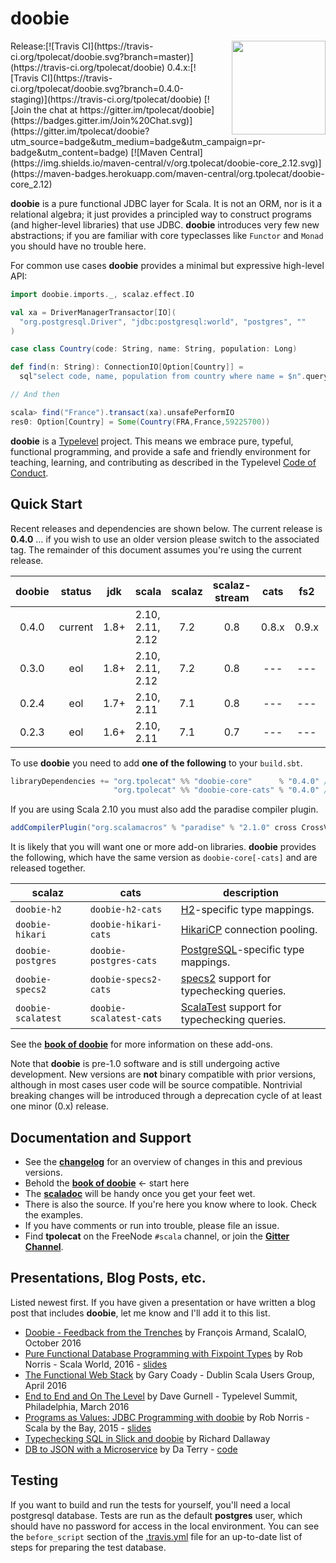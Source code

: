 # doobie

<img align="right" src="https://cdn.rawgit.com/tpolecat/doobie/series/0.3.x/doobie_logo.svg" height="150px" style="padding-left: 20px"/>
Release:[![Travis CI](https://travis-ci.org/tpolecat/doobie.svg?branch=master)](https://travis-ci.org/tpolecat/doobie)
0.4.x:[![Travis CI](https://travis-ci.org/tpolecat/doobie.svg?branch=0.4.0-staging)](https://travis-ci.org/tpolecat/doobie)
[![Join the chat at https://gitter.im/tpolecat/doobie](https://badges.gitter.im/Join%20Chat.svg)](https://gitter.im/tpolecat/doobie?utm_source=badge&utm_medium=badge&utm_campaign=pr-badge&utm_content=badge)
[![Maven Central](https://img.shields.io/maven-central/v/org.tpolecat/doobie-core_2.12.svg)](https://maven-badges.herokuapp.com/maven-central/org.tpolecat/doobie-core_2.12)

**doobie** is a pure functional JDBC layer for Scala. It is not an ORM, nor is it a relational algebra; it just provides a principled way to construct programs (and higher-level libraries) that use JDBC. **doobie** introduces very few new abstractions; if you are familiar with core typeclasses like `Functor` and `Monad` you should have no trouble here.

For common use cases **doobie** provides a minimal but expressive high-level API:

```scala
import doobie.imports._, scalaz.effect.IO

val xa = DriverManagerTransactor[IO](
  "org.postgresql.Driver", "jdbc:postgresql:world", "postgres", ""
)

case class Country(code: String, name: String, population: Long)

def find(n: String): ConnectionIO[Option[Country]] =
  sql"select code, name, population from country where name = $n".query[Country].option

// And then

scala> find("France").transact(xa).unsafePerformIO
res0: Option[Country] = Some(Country(FRA,France,59225700))
```

**doobie** is a [Typelevel](http://typelevel.org/) project. This means we embrace pure, typeful, functional programming, and provide a safe and friendly environment for teaching, learning, and contributing as described in the Typelevel [Code of Conduct](http://typelevel.org/conduct.html).

## Quick Start

Recent releases and dependencies are shown below. The current release is **0.4.0** … if you wish to use an older version please switch to the associated tag. The remainder of this document assumes you're using the current release.

| doobie | status  |  jdk | scala            | scalaz | scalaz-stream | cats   | fs2   | shapeless |
|:------:|:-------:|:----:|------------------|:------:|:-------------:|:------:|:-----:|:---------:|
|  0.4.0 | current | 1.8+ | 2.10, 2.11, 2.12 |   7.2  |      0.8      | 0.8.x  | 0.9.x |    2.3    |
|  0.3.0 | eol     | 1.8+ | 2.10, 2.11, 2.12 |   7.2  |      0.8      | ---    | ---   |    2.3    |
|  0.2.4 | eol     | 1.7+ | 2.10, 2.11       |   7.1  |      0.8      | ---    | ---   |    2.2    |
|  0.2.3 | eol     | 1.6+ | 2.10, 2.11       |   7.1  |      0.7      | ---    | ---   |    2.2    |

To use **doobie** you need to add **one of the following** to your `build.sbt`.

```scala
libraryDependencies += "org.tpolecat" %% "doobie-core"      % "0.4.0" // scalaz + scalaz-stream
                       "org.tpolecat" %% "doobie-core-cats" % "0.4.0" // cats   + fs2
```

If you are using Scala 2.10 you must also add the paradise compiler plugin.

```scala
addCompilerPlugin("org.scalamacros" % "paradise" % "2.1.0" cross CrossVersion.full)
```

It is likely that you will want one or more add-on libraries. **doobie** provides the following, which have the same version as `doobie-core[-cats]` and are released together.

|  scalaz            |  cats                   | description
|--------------------|-------------------------|-----------------
| `doobie-h2`        | `doobie-h2-cats`        | [H2](http://www.h2database.com/html/main.html)-specific type mappings.
| `doobie-hikari`    | `doobie-hikari-cats`    | [HikariCP](https://github.com/brettwooldridge/HikariCP) connection pooling.
| `doobie-postgres`  | `doobie-postgres-cats`  | [PostgreSQL](http://postgresql.org)-specific type mappings.
| `doobie-specs2`    | `doobie-specs2-cats`    | [specs2](http://etorreborre.github.io/specs2/) support for typechecking queries.
| `doobie-scalatest` | `doobie-scalatest-cats` | [ScalaTest](http://www.scalatest.org/) support for typechecking queries.

See the [**book of doobie**](http://tpolecat.github.io/doobie-0.4.0/00-index.html) for more information on these add-ons.

Note that **doobie** is pre-1.0 software and is still undergoing active development. New versions are **not** binary compatible with prior versions, although in most cases user code will be source compatible. Nontrivial breaking changes will be introduced through a deprecation cycle of at least one minor (0.x) release.

## Documentation and Support

- See the [**changelog**](https://github.com/tpolecat/doobie/blob/series/0.4.x/CHANGELOG.md#0.4.0) for an overview of changes in this and previous versions.
- Behold the [**book of doobie**](http://tpolecat.github.io/doobie-0.4.0/00-index.html) ← start here
- The [**scaladoc**](http://tpolecat.github.io/doc/doobie/0.4.0/api/index.html) will be handy once you get your feet wet.
- There is also the source. If you're here you know where to look. Check the examples.
- If you have comments or run into trouble, please file an issue.
- Find **tpolecat** on the FreeNode `#scala` channel, or join the [**Gitter Channel**](https://gitter.im/tpolecat/doobie).

## Presentations, Blog Posts, etc.

Listed newest first. If you have given a presentation or have written a blog post that includes **doobie**, let me know and I'll add it to this list.

- [Doobie - Feedback from the Trenches](http://fr.slideshare.net/normation/doobie-feedbacks-from-the-trenches-scalaio-2016) by François Armand, ScalaIO, October 2016
- [Pure Functional Database Programming with Fixpoint Types](https://www.youtube.com/watch?v=7xSfLPD6tiQ) by Rob Norris - Scala World, 2016 - [slides](http://tpolecat.github.io/presentations/sw2016/slides.html#1)
- [The Functional Web Stack](https://t.co/rYH42gs2AU) by Gary Coady - Dublin Scala Users Group, April 2016
- [End to End and On The Level](https://www.youtube.com/watch?v=lMW_yMkxX4Q&list=PL_5uJkfWNxdkQd7FbN1whrTOsJPMgHgLg&index=2) by Dave Gurnell - Typelevel Summit, Philadelphia, March 2016
- [Programs as Values: JDBC Programming with doobie](https://www.youtube.com/watch?v=M5MF6M7FHPo) by Rob Norris - Scala by the Bay, 2015 - [slides](http://tpolecat.github.io/assets/sbtb-slides.pdf)
- [Typechecking SQL in Slick and doobie](http://underscore.io/blog/posts/2015/05/28/typechecking-sql.html) by Richard Dallaway
- [DB to JSON with a Microservice](http://da_terry.bitbucket.org/slides/presentation-scalasyd-functional-jdbc-http/#/) by Da Terry - [code](https://bitbucket.org/da_terry/scalasyd-doobie-http4s)

## Testing

If you want to build and run the tests for yourself, you'll need a local postgresql database. Tests are run as the default **postgres** user, which should have no password for access in the local environment. You can see the `before_script` section of the [.travis.yml](./.travis.yml) file for an up-to-date list of steps for preparing the test database.
